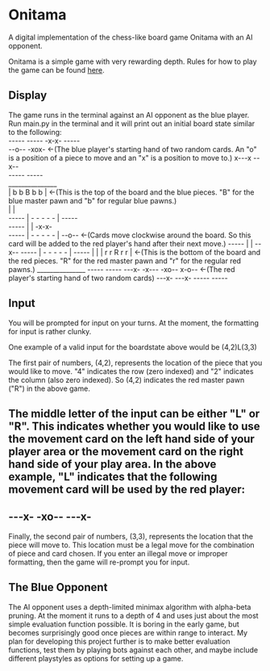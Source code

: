 # Onitama
A digital implementation of the chess-like board game Onitama with an AI opponent.

Onitama is a simple game with very rewarding depth. Rules for how to play the game can be found [here](https://www.ultraboardgames.com/onitama/game-rules.php).

## Display
The game runs in the terminal against an AI opponent as the blue player. Run main.py in the terminal and it will print out an initial board state similar to the 
following:
\
          -----     -----
          -x-x-     -----             
          --o--     -xox-  <-(The blue player's starting hand of two random cards. An "o" is a position of a piece to move and an "x" is a position to move to.)               x---x     --x--                
          -----     -----                
          _______________                
         | b  b  B  b  b |  <-(This is the top of the board and the blue pieces. "B" for the blue master pawn and "b" for regular blue pawns.)            
         |               |               
 -----   | -  -  -  -  - |   -----       
 -----   |               |   -x-x-       
 -----   | -  -  -  -  - |   --o--  <-(Cards move clockwise around the board. So this card will be added to the red player's hand after their next move.)
 -----   |               |   --x--
 -----   | -  -  -  -  - |   -----
         |               |
         | r  r  R  r  r |  <-(This is the bottom of the board and the red pieces. "R" for the red master pawn and "r" for the regular red pawns.)
          _______________
          -----     -----
          ---x-     -x---
          -xo--     x-o--  <-(The red player's starting hand of two random cards)
          ---x-     ---x-
          -----     -----

## Input
You will be prompted for input on your turns. At the moment, the formatting for input is rather clunky.

One example of a valid input for the boardstate above would be (4,2)L(3,3)

The first pair of numbers, (4,2), represents the location of the piece that you would like to move. "4" indicates the row (zero indexed) and "2" indicates the
column (also zero indexed). So (4,2) indicates the red master pawn ("R") in the above game.

The middle letter of the input can be either "L" or "R". This indicates whether you would like to use the movement card on the left hand side of your player area 
or the movement card on the right hand side of your play area. In the above example, "L" indicates that the following movement card will be used by the red player:
-----
---x-
-xo--
---x-
-----

Finally, the second pair of numbers, (3,3), represents the location that the piece will move to. This location must be a legal move for the combination of piece
and card chosen. If you enter an illegal move or improper formatting, then the game will re-prompt you for input.


## The Blue Opponent
The AI opponent uses a depth-limited minimax algorithm with alpha-beta pruning. At the moment it runs to a depth of 4 and uses just about the most simple 
evaluation function possible. It is boring in the early game, but becomes surprisingly good once pieces are within range to interact. My plan for developing this
project further is to make better evaluation functions, test them by playing bots against each other, and maybe include different playstyles as options for setting
up a game.

